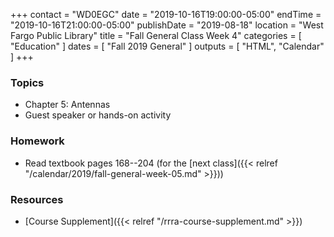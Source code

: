 +++
contact = "WD0EGC"
date = "2019-10-16T19:00:00-05:00"
endTime = "2019-10-16T21:00:00-05:00"
publishDate = "2019-08-18"
location = "West Fargo Public Library"
title = "Fall General Class Week 4"
categories = [ "Education" ]
dates = [ "Fall 2019 General" ]
outputs = [ "HTML", "Calendar" ]
+++
### Topics

* Chapter 5: Antennas
* Guest speaker or hands-on activity

### Homework

* Read textbook pages 168--204 (for the [next class]({{< relref "/calendar/2019/fall-general-week-05.md" >}}))

### Resources

* [Course Supplement]({{< relref "/rrra-course-supplement.md" >}})
